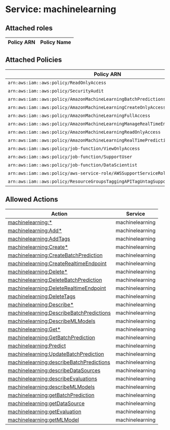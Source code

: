 # Service: machinelearning

## Attached roles

| Policy ARN | Policy Name |
|------------|-------------|
## Attached Policies

| Policy ARN | Policy Name |
|------------|-------------|
| `arn:aws:iam::aws:policy/ReadOnlyAccess` | [ReadOnlyAccess](../policies.md#readonlyaccess) |
| `arn:aws:iam::aws:policy/SecurityAudit` | [SecurityAudit](../policies.md#securityaudit) |
| `arn:aws:iam::aws:policy/AmazonMachineLearningBatchPredictionsAccess` | [AmazonMachineLearningBatchPredictionsAccess](../policies.md#amazonmachinelearningbatchpredictionsaccess) |
| `arn:aws:iam::aws:policy/AmazonMachineLearningCreateOnlyAccess` | [AmazonMachineLearningCreateOnlyAccess](../policies.md#amazonmachinelearningcreateonlyaccess) |
| `arn:aws:iam::aws:policy/AmazonMachineLearningFullAccess` | [AmazonMachineLearningFullAccess](../policies.md#amazonmachinelearningfullaccess) |
| `arn:aws:iam::aws:policy/AmazonMachineLearningManageRealTimeEndpointOnlyAccess` | [AmazonMachineLearningManageRealTimeEndpointOnlyAccess](../policies.md#amazonmachinelearningmanagerealtimeendpointonlyaccess) |
| `arn:aws:iam::aws:policy/AmazonMachineLearningReadOnlyAccess` | [AmazonMachineLearningReadOnlyAccess](../policies.md#amazonmachinelearningreadonlyaccess) |
| `arn:aws:iam::aws:policy/AmazonMachineLearningRealTimePredictionOnlyAccess` | [AmazonMachineLearningRealTimePredictionOnlyAccess](../policies.md#amazonmachinelearningrealtimepredictiononlyaccess) |
| `arn:aws:iam::aws:policy/job-function/ViewOnlyAccess` | [ViewOnlyAccess](../policies.md#viewonlyaccess) |
| `arn:aws:iam::aws:policy/job-function/SupportUser` | [SupportUser](../policies.md#supportuser) |
| `arn:aws:iam::aws:policy/job-function/DataScientist` | [DataScientist](../policies.md#datascientist) |
| `arn:aws:iam::aws:policy/aws-service-role/AWSSupportServiceRolePolicy` | [AWSSupportServiceRolePolicy](../policies.md#awssupportservicerolepolicy) |
| `arn:aws:iam::aws:policy/ResourceGroupsTaggingAPITagUntagSupportedResources` | [ResourceGroupsTaggingAPITagUntagSupportedResources](../policies.md#resourcegroupstaggingapitaguntagsupportedresources) |

## Allowed Actions

| Action | Service |
|--------|---------|
| [machinelearning:*](../actions.md#machinelearning:all) | machinelearning |
| [machinelearning:Add*](../actions.md#machinelearning:addall) | machinelearning |
| [machinelearning:AddTags](../actions.md#machinelearning:addtags) | machinelearning |
| [machinelearning:Create*](../actions.md#machinelearning:createall) | machinelearning |
| [machinelearning:CreateBatchPrediction](../actions.md#machinelearning:createbatchprediction) | machinelearning |
| [machinelearning:CreateRealtimeEndpoint](../actions.md#machinelearning:createrealtimeendpoint) | machinelearning |
| [machinelearning:Delete*](../actions.md#machinelearning:deleteall) | machinelearning |
| [machinelearning:DeleteBatchPrediction](../actions.md#machinelearning:deletebatchprediction) | machinelearning |
| [machinelearning:DeleteRealtimeEndpoint](../actions.md#machinelearning:deleterealtimeendpoint) | machinelearning |
| [machinelearning:DeleteTags](../actions.md#machinelearning:deletetags) | machinelearning |
| [machinelearning:Describe*](../actions.md#machinelearning:describeall) | machinelearning |
| [machinelearning:DescribeBatchPredictions](../actions.md#machinelearning:describebatchpredictions) | machinelearning |
| [machinelearning:DescribeMLModels](../actions.md#machinelearning:describemlmodels) | machinelearning |
| [machinelearning:Get*](../actions.md#machinelearning:getall) | machinelearning |
| [machinelearning:GetBatchPrediction](../actions.md#machinelearning:getbatchprediction) | machinelearning |
| [machinelearning:Predict](../actions.md#machinelearning:predict) | machinelearning |
| [machinelearning:UpdateBatchPrediction](../actions.md#machinelearning:updatebatchprediction) | machinelearning |
| [machinelearning:describeBatchPredictions](../actions.md#machinelearning:describebatchpredictions) | machinelearning |
| [machinelearning:describeDataSources](../actions.md#machinelearning:describedatasources) | machinelearning |
| [machinelearning:describeEvaluations](../actions.md#machinelearning:describeevaluations) | machinelearning |
| [machinelearning:describeMLModels](../actions.md#machinelearning:describemlmodels) | machinelearning |
| [machinelearning:getBatchPrediction](../actions.md#machinelearning:getbatchprediction) | machinelearning |
| [machinelearning:getDataSource](../actions.md#machinelearning:getdatasource) | machinelearning |
| [machinelearning:getEvaluation](../actions.md#machinelearning:getevaluation) | machinelearning |
| [machinelearning:getMLModel](../actions.md#machinelearning:getmlmodel) | machinelearning |
